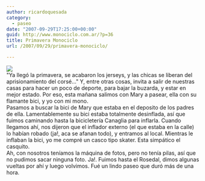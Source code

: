 ```yaml
---
author: ricardoquesada
category:
  - paseo
date: "2007-09-29T17:25:00+00:00"
guid: http://www.monociclo.com.ar/?p=36
title: Primavera Monociclo
url: /2007/09/29/primavera-monociclo/

---
```

[![](http://lh3.google.com/ricardoquesada/Rv6JMuhGRcI/AAAAAAAACMk/xD1HxcK72PA/IMG_0462.jpg?imgmax=512)](http://lh3.google.com/ricardoquesada/Rv6JMuhGRcI/AAAAAAAACMk/xD1HxcK72PA/IMG_0462.jpg?imgmax=512)  
"Ya llegó la primavera, se acabaron los jerseys, y las chicas se liberan del aprisionamiento del corsé..." Y, entre otras cosas, invita a salir de nuestras casas para hacer un poco de deporte, para bajar la buzarda, y estar en mejor estado. Por eso, esta mañana salimos con Mary a pasear, ella con su flamante bici, y yo con mi mono.  
Pasamos a buscar la bici de Mary que estaba en el deposito de los padres de ella. Lamentablemente su bici estaba totalmente desinflada, así que fuimos caminando hasta la bicicletería Canaglia para inflarla. Cuando llegamos ahí, nos dijeron que el inflador externo (el que estaba en la calle) lo habían robado (ja!, aca se afanan todo), y entramos al local. Mientras le inflaban la bici, yo me compré un casco tipo skater. Esta simpático el casquito.  
Ah, con nosotros teníamos la máquina de fotos, pero no tenía pilas, así que no pudimos sacar ninguna foto. Ja!. Fuimos hasta el Rosedal, dimos algunas vueltas por ahí y luego volvimos. Fué un lindo paseo que duró más de una hora.
